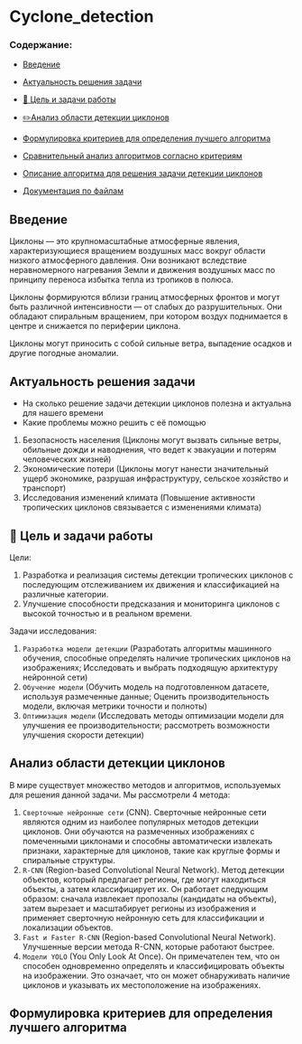 # Cyclone_detection

### Содержание:
- [Введение](#введение)
- [Актуальность решения задачи](#актуальность)
- [🎯 Цель и задачи работы](#цели)
- [✏️Анализ области детекции циклонов](#анализ)
- [Формулировка критериев для определения лучшего алгоритма](#формулировка)
- [Сравнительный анализ алгоритмов согласно критериям](#сравнение)
- [Описание алгоритма для решения задачи детекции циклонов](#описание)

- [Документация по файлам](#документация)

## Введение

Циклоны — это крупномасштабные атмосферные явления, характеризующиеся вращением воздушных масс вокруг области низкого атмосферного давления. Они возникают вследствие неравномерного нагревания Земли и движения воздушных масс по принципу переноса избытка тепла из тропиков в полюса. 

Циклоны формируются вблизи границ атмосферных фронтов и могут быть различной интенсивности — от слабых до разрушительных. Они обладают спиральным вращением, при котором воздух поднимается в центре и снижается по периферии циклона. 

Циклоны могут приносить с собой сильные ветра, выпадение осадков и другие погодные аномалии.

## Актуальность решения задачи

- На сколько решение задачи детекции циклонов полезна и актуальна для нашего времени
- Какие проблемы можно решить с её помощью

1. Безопасность населения (Циклоны могут вызвать сильные ветры, обильные дожди и наводнения, что ведет к эвакуации и потерям человеческих жизней)
2. Экономические потери (Циклоны могут нанести значительный ущерб экономике, разрушая инфраструктуру, сельское хозяйство и транспорт)
3. Исследования изменений климата (Повышение активности тропических циклонов связывается с изменениями климата)


## 🎯 Цель и задачи работы
Цели:
1) Разработка и реализация системы детекции тропических циклонов с последующим отслеживанием их движения и классификацией на различные категории. 
2) Улучшение способности предсказания и мониторинга циклонов с высокой точностью и в реальном времени.

Задачи исследования: 
1) `Разработка модели детекции` (Разработать алгоритмы машинного обучения, способные определять наличие тропических циклонов на изображениях; Исследовать и выбрать подходящую архитектуру нейронной сети)
2) `Обучение модели` (Обучить модель на подготовленном датасете, используя размеченные данные; Оценить производительность модели, включая метрики точности и полноты)
3) `Оптимизация модели` (Исследовать методы оптимизации модели для улучшения ее производительности; рассмотреть возможности улучшения скорости детекции)

## Анализ области детекции циклонов
В мире существует множество методов и алгоритмов, используемых для решения данной задачи. 
Мы рассмотрели 4 метода:
1) `Сверточные нейронные сети` (CNN). Сверточные нейронные сети являются одним из наиболее популярных методов детекции циклонов. Они обучаются на размеченных изображениях с помеченными циклонами и способны автоматически извлекать признаки, характерные для циклонов, такие как круглые формы и спиральные структуры.
2) `R-CNN` (Region-based Convolutional Neural Network). Метод детекции объектов, который предлагает регионы, где могут находиться объекты, а затем классифицирует их. Он работает следующим образом: сначала извлекает пропозалы (кандидаты на объекты), затем вырезает и масштабирует регионы из изображения и применяет сверточную нейронную сеть для классификации и локализации объектов.
3) `Fast и Faster R-CNN` (Region-based Convolutional Neural Network). Улучшенные версии метода R-CNN, которые работают быстрее. 
4) `Модели YOLO` (You Only Look At Once). Он примечателен тем, что он способен одновременно определять и классифицировать объекты на изображении. Это означает, что он может обнаруживать наличие циклонов и указывать их местоположение на изображениях. 

## Формулировка критериев для определения лучшего алгоритма




























